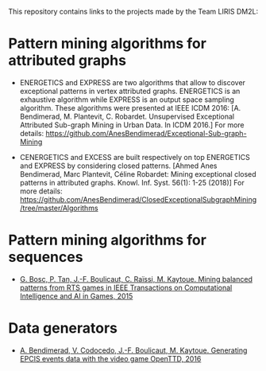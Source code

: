 This repository contains links to the projects made by the Team LIRIS DM2L:

# Pattern mining algorithms for attributed graphs

* ENERGETICS and EXPRESS are two algorithms that allow to discover exceptional patterns in vertex attributed graphs. ENERGETICS is an exhaustive algorithm while EXPRESS is an output space sampling algorithm. These algorithms were presented at IEEE ICDM 2016:  [A. Bendimerad, M. Plantevit, C. Robardet. Unsupervised Exceptional Attributed Sub-graph Mining in Urban Data. In ICDM 2016.] 
For more details: https://github.com/AnesBendimerad/Exceptional-Sub-graph-Mining

* CENERGETICS and EXCESS   are built respectively on top  ENERGETICS and EXPRESS by considering closed patterns. 
[Ahmed Anes Bendimerad, Marc Plantevit, Céline Robardet: Mining exceptional closed patterns in attributed graphs. Knowl. Inf. Syst. 56(1): 1-25 (2018)]
For more details: https://github.com/AnesBendimerad/ClosedExceptionalSubgraphMining/tree/master/Algorithms

# Pattern mining algorithms for sequences 
* [G. Bosc, P. Tan, J.-F. Boulicaut, C. Raïssi, M. Kaytoue. Mining balanced patterns from RTS games in IEEE Transactions on Computational Intelligence and AI in Games, 2015](http://guillaume-bosc.github.io/BalanceSpan/)

# Data generators
* [A. Bendimerad, V. Codocedo, J.-F. Boulicaut, M. Kaytoue. Generating EPCIS events data with the video game OpenTTD, 2016](https://anesbendimerad.github.io/EPCIS-Events-Generator-Based-On-OpenTTD/)
